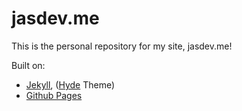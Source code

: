 # jasdev.me

This is the personal repository for my site, jasdev.me!

Built on:

- [Jekyll](http://jekyllrb.com), ([Hyde](http://hyde.getpoole.com) Theme)
- [Github Pages](https://pages.github.com)
